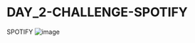 # DAY_2-CHALLENGE-SPOTIFY 
SPOTIFY
![image](https://github.com/user-attachments/assets/3c9e3ce4-50e7-4313-afeb-d40a68b89ae2)

